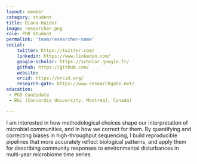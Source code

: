 ```yaml
---
layout: member
category: student
title: Diana Haider 
image: researcher.png
role: PhD Student
permalink: 'team/researcher-name'
social:
    twitter: https://twitter.com/
    linkedin: https://www.linkedin.com/
    google-scholar: https://scholar.google.fr/
    github: https://github.com/
    website:
    orcid: https://orcid.org/
    research-gate: https://www.researchgate.net/
education:
 - PhD Candidate 
 - BSc (Concordia University, Montreal, Canada)

---
```


I am interested in how methodological choices shape our interpretation of microbial communities, and in how we correct for them. By quantifying and correcting biases in high-throughput sequencing, I build reproducible pipelines that more accurately reflect biological patterns, and apply them for describing community responses to environmental disturbances in multi-year microbiome time series. 
